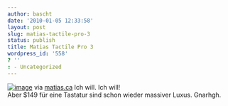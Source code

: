 ```yaml
---
author: bascht
date: '2010-01-05 12:33:58'
layout: post
slug: matias-tactile-pro-3
status: publish
title: Matias Tactile Pro 3
wordpress_id: '558'
? ''
: - Uncategorized
---
```


[![image](http://bascht.files.wordpress.com/2010/01/media_httpmatiascatac_shjly-scaled1000.jpg?w=300)](http://bascht.files.wordpress.com/2010/01/media_httpmatiascatac_shjly-scaled1000.jpg)
via [matias.ca](http://matias.ca/tactilepro3/)
Ich will. Ich will!   
Aber $149 für eine Tastatur sind schon wieder massiver Luxus.
Gnarhgh.



